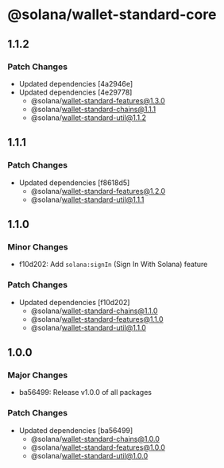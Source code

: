 # @solana/wallet-standard-core

## 1.1.2

### Patch Changes

- Updated dependencies [4a2946e]
- Updated dependencies [4e29778]
    - @solana/wallet-standard-features@1.3.0
    - @solana/wallet-standard-chains@1.1.1
    - @solana/wallet-standard-util@1.1.2

## 1.1.1

### Patch Changes

- Updated dependencies [f8618d5]
    - @solana/wallet-standard-features@1.2.0
    - @solana/wallet-standard-util@1.1.1

## 1.1.0

### Minor Changes

- f10d202: Add `solana:signIn` (Sign In With Solana) feature

### Patch Changes

- Updated dependencies [f10d202]
    - @solana/wallet-standard-chains@1.1.0
    - @solana/wallet-standard-features@1.1.0
    - @solana/wallet-standard-util@1.1.0

## 1.0.0

### Major Changes

- ba56499: Release v1.0.0 of all packages

### Patch Changes

- Updated dependencies [ba56499]
    - @solana/wallet-standard-chains@1.0.0
    - @solana/wallet-standard-features@1.0.0
    - @solana/wallet-standard-util@1.0.0
